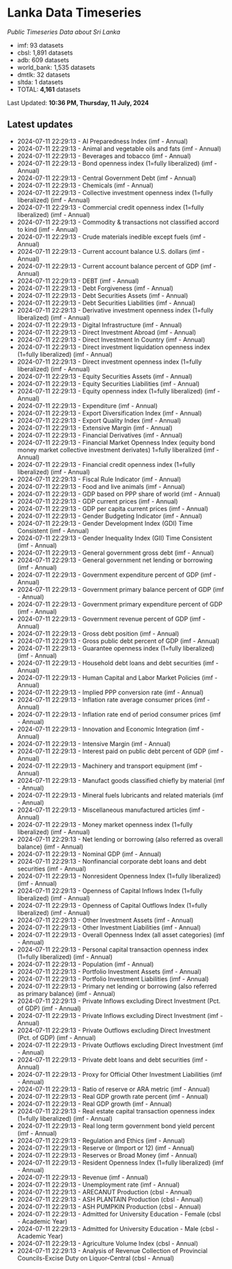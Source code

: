 # Lanka Data Timeseries
*Public Timeseries Data about Sri Lanka*

* imf: 93 datasets
* cbsl: 1,891 datasets
* adb: 609 datasets
* world_bank: 1,535 datasets
* dmtlk: 32 datasets
* sltda: 1 datasets
* TOTAL: **4,161** datasets

Last Updated: **10:36 PM, Thursday, 11 July, 2024**

## Latest updates

* 2024-07-11 22:29:13 - AI Preparedness Index (imf - Annual)
* 2024-07-11 22:29:13 - Animal and vegetable oils and fats (imf - Annual)
* 2024-07-11 22:29:13 - Beverages and tobacco (imf - Annual)
* 2024-07-11 22:29:13 - Bond openness index (1=fully liberalized) (imf - Annual)
* 2024-07-11 22:29:13 - Central Government Debt (imf - Annual)
* 2024-07-11 22:29:13 - Chemicals (imf - Annual)
* 2024-07-11 22:29:13 - Collective investment openness index (1=fully liberalized) (imf - Annual)
* 2024-07-11 22:29:13 - Commercial credit openness index (1=fully liberalized) (imf - Annual)
* 2024-07-11 22:29:13 - Commodity & transactions not classified accord to kind (imf - Annual)
* 2024-07-11 22:29:13 - Crude materials inedible except fuels (imf - Annual)
* 2024-07-11 22:29:13 - Current account balance U.S. dollars (imf - Annual)
* 2024-07-11 22:29:13 - Current account balance percent of GDP (imf - Annual)
* 2024-07-11 22:29:13 - DEBT (imf - Annual)
* 2024-07-11 22:29:13 - Debt Forgiveness (imf - Annual)
* 2024-07-11 22:29:13 - Debt Securities Assets (imf - Annual)
* 2024-07-11 22:29:13 - Debt Securities Liabilities (imf - Annual)
* 2024-07-11 22:29:13 - Derivative investment openness index (1=fully liberalized) (imf - Annual)
* 2024-07-11 22:29:13 - Digital Infrastructure (imf - Annual)
* 2024-07-11 22:29:13 - Direct Investment Abroad (imf - Annual)
* 2024-07-11 22:29:13 - Direct Investment In Country (imf - Annual)
* 2024-07-11 22:29:13 - Direct investment liquidation openness index (1=fully liberalized) (imf - Annual)
* 2024-07-11 22:29:13 - Direct investment openness index (1=fully liberalized) (imf - Annual)
* 2024-07-11 22:29:13 - Equity Securities Assets (imf - Annual)
* 2024-07-11 22:29:13 - Equity Securities Liabilities (imf - Annual)
* 2024-07-11 22:29:13 - Equity openness index (1=fully liberalized) (imf - Annual)
* 2024-07-11 22:29:13 - Expenditure (imf - Annual)
* 2024-07-11 22:29:13 - Export Diversification Index (imf - Annual)
* 2024-07-11 22:29:13 - Export Quality Index (imf - Annual)
* 2024-07-11 22:29:13 - Extensive Margin (imf - Annual)
* 2024-07-11 22:29:13 - Financial Derivatives (imf - Annual)
* 2024-07-11 22:29:13 - Financial Market Openness Index (equity bond money market collective investment derivates) 1=fully liberalized (imf - Annual)
* 2024-07-11 22:29:13 - Financial credit openness index (1=fully liberalized) (imf - Annual)
* 2024-07-11 22:29:13 - Fiscal Rule Indicator (imf - Annual)
* 2024-07-11 22:29:13 - Food and live animals (imf - Annual)
* 2024-07-11 22:29:13 - GDP based on PPP share of world (imf - Annual)
* 2024-07-11 22:29:13 - GDP current prices (imf - Annual)
* 2024-07-11 22:29:13 - GDP per capita current prices (imf - Annual)
* 2024-07-11 22:29:13 - Gender Budgeting Indicator (imf - Annual)
* 2024-07-11 22:29:13 - Gender Development Index (GDI) Time Consistent (imf - Annual)
* 2024-07-11 22:29:13 - Gender Inequality Index (GII) Time Consistent (imf - Annual)
* 2024-07-11 22:29:13 - General government gross debt (imf - Annual)
* 2024-07-11 22:29:13 - General government net lending or borrowing (imf - Annual)
* 2024-07-11 22:29:13 - Government expenditure percent of GDP (imf - Annual)
* 2024-07-11 22:29:13 - Government primary balance percent of GDP (imf - Annual)
* 2024-07-11 22:29:13 - Government primary expenditure percent of GDP (imf - Annual)
* 2024-07-11 22:29:13 - Government revenue percent of GDP (imf - Annual)
* 2024-07-11 22:29:13 - Gross debt position (imf - Annual)
* 2024-07-11 22:29:13 - Gross public debt percent of GDP (imf - Annual)
* 2024-07-11 22:29:13 - Guarantee openness index (1=fully liberalized) (imf - Annual)
* 2024-07-11 22:29:13 - Household debt loans and debt securities (imf - Annual)
* 2024-07-11 22:29:13 - Human Capital and Labor Market Policies (imf - Annual)
* 2024-07-11 22:29:13 - Implied PPP conversion rate (imf - Annual)
* 2024-07-11 22:29:13 - Inflation rate average consumer prices (imf - Annual)
* 2024-07-11 22:29:13 - Inflation rate end of period consumer prices (imf - Annual)
* 2024-07-11 22:29:13 - Innovation and Economic Integration (imf - Annual)
* 2024-07-11 22:29:13 - Intensive Margin (imf - Annual)
* 2024-07-11 22:29:13 - Interest paid on public debt percent of GDP (imf - Annual)
* 2024-07-11 22:29:13 - Machinery and transport equipment (imf - Annual)
* 2024-07-11 22:29:13 - Manufact goods classified chiefly by material (imf - Annual)
* 2024-07-11 22:29:13 - Mineral fuels lubricants and related materials (imf - Annual)
* 2024-07-11 22:29:13 - Miscellaneous manufactured articles (imf - Annual)
* 2024-07-11 22:29:13 - Money market openness index (1=fully liberalized) (imf - Annual)
* 2024-07-11 22:29:13 - Net lending or borrowing (also referred as overall balance) (imf - Annual)
* 2024-07-11 22:29:13 - Nominal GDP (imf - Annual)
* 2024-07-11 22:29:13 - Nonfinancial corporate debt loans and debt securities (imf - Annual)
* 2024-07-11 22:29:13 - Nonresident Openness Index (1=fully liberalized) (imf - Annual)
* 2024-07-11 22:29:13 - Openness of Capital Inflows Index (1=fully liberalized) (imf - Annual)
* 2024-07-11 22:29:13 - Openness of Capital Outflows Index (1=fully liberalized) (imf - Annual)
* 2024-07-11 22:29:13 - Other Investment Assets (imf - Annual)
* 2024-07-11 22:29:13 - Other Investment Liabilities (imf - Annual)
* 2024-07-11 22:29:13 - Overall Openness Index (all asset categories) (imf - Annual)
* 2024-07-11 22:29:13 - Personal capital transaction openness index (1=fully liberalized) (imf - Annual)
* 2024-07-11 22:29:13 - Population (imf - Annual)
* 2024-07-11 22:29:13 - Portfolio Investment Assets (imf - Annual)
* 2024-07-11 22:29:13 - Portfolio Investment Liabilities (imf - Annual)
* 2024-07-11 22:29:13 - Primary net lending or borrowing (also referred as primary balance) (imf - Annual)
* 2024-07-11 22:29:13 - Private Inflows excluding Direct Investment (Pct. of GDP) (imf - Annual)
* 2024-07-11 22:29:13 - Private Inflows excluding Direct Investment (imf - Annual)
* 2024-07-11 22:29:13 - Private Outflows excluding Direct Investment (Pct. of GDP) (imf - Annual)
* 2024-07-11 22:29:13 - Private Outflows excluding Direct Investment (imf - Annual)
* 2024-07-11 22:29:13 - Private debt loans and debt securities (imf - Annual)
* 2024-07-11 22:29:13 - Proxy for Official Other Investment Liabilities (imf - Annual)
* 2024-07-11 22:29:13 - Ratio of reserve or ARA metric (imf - Annual)
* 2024-07-11 22:29:13 - Real GDP growth rate percent (imf - Annual)
* 2024-07-11 22:29:13 - Real GDP growth (imf - Annual)
* 2024-07-11 22:29:13 - Real estate capital transaction openness index (1=fully liberalized) (imf - Annual)
* 2024-07-11 22:29:13 - Real long term government bond yield percent (imf - Annual)
* 2024-07-11 22:29:13 - Regulation and Ethics (imf - Annual)
* 2024-07-11 22:29:13 - Reserve or (Import or 12) (imf - Annual)
* 2024-07-11 22:29:13 - Reserves or Broad Money (imf - Annual)
* 2024-07-11 22:29:13 - Resident Openness Index (1=fully liberalized) (imf - Annual)
* 2024-07-11 22:29:13 - Revenue (imf - Annual)
* 2024-07-11 22:29:13 - Unemployment rate (imf - Annual)
* 2024-07-11 22:29:13 - ARECANUT Production (cbsl - Annual)
* 2024-07-11 22:29:13 - ASH PLANTAIN Production (cbsl - Annual)
* 2024-07-11 22:29:13 - ASH PUMPKIN Production (cbsl - Annual)
* 2024-07-11 22:29:13 - Admitted for University Education - Female (cbsl - Academic Year)
* 2024-07-11 22:29:13 - Admitted for University Education - Male (cbsl - Academic Year)
* 2024-07-11 22:29:13 - Agriculture Volume Index (cbsl - Annual)
* 2024-07-11 22:29:13 - Analysis of Revenue Collection of Provincial Councils-Excise Duty on Liquor-Central (cbsl - Annual)